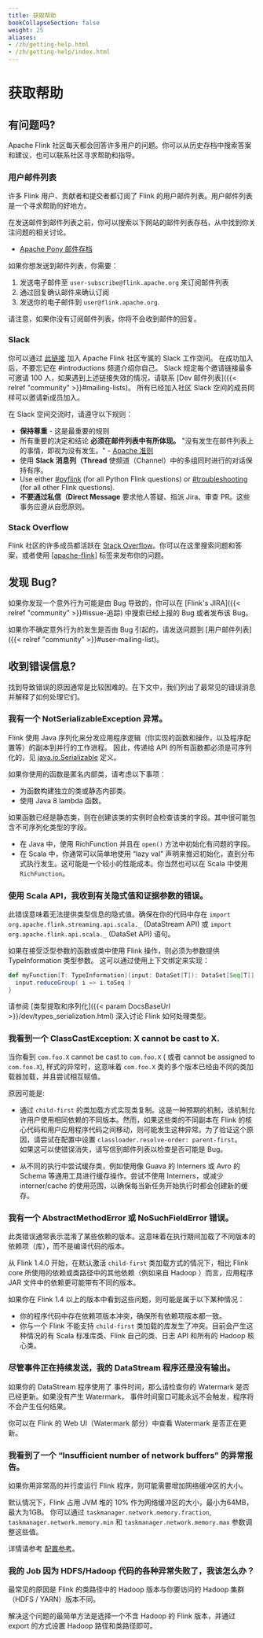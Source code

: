 ```yaml
---
title: 获取帮助
bookCollapseSection: false
weight: 25
aliases:
- /zh/getting-help.html
- /zh/getting-help/index.html
---
```

<!--
Licensed to the Apache Software Foundation (ASF) under one
or more contributor license agreements.  See the NOTICE file
distributed with this work for additional information
regarding copyright ownership.  The ASF licenses this file
to you under the Apache License, Version 2.0 (the
"License"); you may not use this file except in compliance
with the License.  You may obtain a copy of the License at

  http://www.apache.org/licenses/LICENSE-2.0

Unless required by applicable law or agreed to in writing,
software distributed under the License is distributed on an
"AS IS" BASIS, WITHOUT WARRANTIES OR CONDITIONS OF ANY
KIND, either express or implied.  See the License for the
specific language governing permissions and limitations
under the License.
-->

# 获取帮助

## 有问题吗?

Apache Flink 社区每天都会回答许多用户的问题。你可以从历史存档中搜索答案和建议，也可以联系社区寻求帮助和指导。

### 用户邮件列表

许多 Flink 用户、贡献者和提交者都订阅了 Flink 的用户邮件列表。用户邮件列表是一个寻求帮助的好地方。

在发送邮件到邮件列表之前，你可以搜索以下网站的邮件列表存档，从中找到你关注问题的相关讨论。

- [Apache Pony 邮件存档](https://lists.apache.org/list.html?user@flink.apache.org)

如果你想发送到邮件列表，你需要：

1. 发送电子邮件至 `user-subscribe@flink.apache.org` 来订阅邮件列表
2. 通过回复确认邮件来确认订阅
3. 发送你的电子邮件到 `user@flink.apache.org`.

请注意，如果你没有订阅邮件列表，你将不会收到邮件的回复。

### Slack

你可以通过 [此链接](https://join.slack.com/t/apache-flink/shared_invite/zt-22mklt3r5-89MjX41gqHsBk81ZoTDqXg) 加入 Apache Flink 社区专属的 Slack 工作空间。
在成功加入后，不要忘记在 #introductions 频道介绍你自己。
Slack 规定每个邀请链接最多可邀请 100 人，如果遇到上述链接失效的情况，请联系 [Dev 邮件列表]({{< relref "community" >}}#mailing-lists)。 
所有已经加入社区 Slack 空间的成员同样可以邀请新成员加入。

在 Slack 空间交流时，请遵守以下规则：

* **保持尊重** - 这是最重要的规则
* 所有重要的决定和结论 **必须在邮件列表中有所体现。**
  "没有发生在邮件列表上的事情，即视为没有发生。" - [Apache 准则](http://theapacheway.com/on-list/)
* 使用 **Slack 消息列（Thread** 使频道（Channel）中的多组同时进行的对话保持有序。
* Use either [#pyflink](https://apache-flink.slack.com/archives/C03G7LJTS2G) (for all Python Flink questions) or [#troubleshooting](https://apache-flink.slack.com/archives/C03G7LJTS2G) (for all other Flink questions).
* **不要通过私信（Direct Message** 要求他人答疑、指派 Jira、审查 PR。这些事务应遵从自愿原则。

### Stack Overflow

Flink 社区的许多成员都活跃在 [Stack Overflow](https://stackoverflow.com)。你可以在这里搜索问题和答案，或者使用 [\[apache-flink\]](https://stackoverflow.com/questions/tagged/apache-flink) 标签来发布你的问题。

## 发现 Bug?

如果你发现一个意外行为可能是由 Bug 导致的，你可以在 [Flink's JIRA]({{< relref "community" >}}#issue-追踪) 中搜索已经上报的 Bug 或者发布该 Bug。

如果你不确定意外行为的发生是否由 Bug 引起的，请发送问题到 [用户邮件列表]({{< relref "community" >}}#user-mailing-list)。

## 收到错误信息?

找到导致错误的原因通常是比较困难的。在下文中，我们列出了最常见的错误消息并解释了如何处理它们。

### 我有一个 NotSerializableException 异常。

Flink 使用 Java 序列化来分发应用程序逻辑（你实现的函数和操作，以及程序配置等）的副本到并行的工作进程。 因此，传递给 API 的所有函数都必须是可序列化的，见 [java.io.Serializable](http://docs.oracle.com/javase/8/docs/api/java/io/Serializable.html) 定义。

如果你使用的函数是匿名内部类，请考虑以下事项：

- 为函数构建独立的类或静态内部类。
- 使用 Java 8 lambda 函数。

如果函数已经是静态类，则在创建该类的实例时会检查该类的字段。其中很可能包含不可序列化类型的字段。

- 在 Java 中，使用 RichFunction 并且在  `open()` 方法中初始化有问题的字段。
- 在 Scala 中，你通常可以简单地使用 “lazy val” 声明来推迟初始化，直到分布式执行发生。这可能是一个较小的性能成本。你当然也可以在 Scala 中使用  `RichFunction`。

### 使用 Scala API，我收到有关隐式值和证据参数的错误。

此错误意味着无法提供类型信息的隐式值。确保在你的代码中存在 `import org.apache.flink.streaming.api.scala._` (DataStream API) 或
`import org.apache.flink.api.scala._` (DataSet API) 语句。

如果在接受泛型参数的函数或类中使用 Flink 操作，则必须为参数提供 TypeInformation 类型参数。 这可以通过使用上下文绑定来实现：

~~~scala
def myFunction[T: TypeInformation](input: DataSet[T]): DataSet[Seq[T]] = {
  input.reduceGroup( i => i.toSeq )
}
~~~

请参阅 [类型提取和序列化]({{< param DocsBaseUrl >}}/dev/types_serialization.html) 深入讨论 Flink 如何处理类型。

### 我看到一个 ClassCastException: X cannot be cast to X.

当你看到 `com.foo.X` cannot be cast to `com.foo.X` ( 或者 cannot be assigned to `com.foo.X`), 样式的异常时，这意味着
`com.foo.X` 类的多个版本已经由不同的类加载器加载，并且尝试相互赋值。

原因可能是:

- 通过 `child-first` 的类加载方式实现类复制。这是一种预期的机制，该机制允许用户使用相同依赖的不同版本。然而，如果这些类的不同副本在 
  Flink 的核心代码和用户应用程序代码之间移动，则可能发生这种异常。为了验证这个原因，请尝试在配置中设置 `classloader.resolve-order: parent-first`。  
  如果这可以使错误消失，请写信到邮件列表以检查是否可能是 Bug。

- 从不同的执行中尝试缓存类，例如使用像 Guava 的 Interners 或 Avro 的 Schema 等通用工具进行缓存操作。尝试不使用 Interners，或减少 interner/cache 的使用范围，以确保每当新任务开始执行时都会创建新的缓存。

### 我有一个 AbstractMethodError 或 NoSuchFieldError 错误。

此类错误通常表示混淆了某些依赖的版本。这意味着在执行期间加载了不同版本的依赖项（库），而不是编译代码的版本。

从 Flink 1.4.0 开始，在默认激活 `child-first` 类加载方式的情况下，相比 Flink core 所使用的依赖或类路径中的其他依赖（例如来自 Hadoop ）而言，应用程序 JAR 文件中的依赖更可能带有不同的版本。

如果你在 Flink 1.4 以上的版本中看到这些问题，则可能是属于以下某种情况：

- 你的程序代码中存在依赖项版本冲突，确保所有依赖项版本都一致。
- 你与一个 Flink 不能支持 `child-first` 类加载的库发生了冲突。目前会产生这种情况的有 Scala 标准库类、Flink 自己的类、日志 API 和所有的 Hadoop 核心类。

### 尽管事件正在持续发送，我的 DataStream 程序还是没有输出。

如果你的 DataStream 程序使用了 事件时间，那么请检查你的 Watermark 是否已经更新。如果没有产生 Watermark， 事件时间窗口可能永远不会触发，程序将不会产生任何结果。

你可以在 Flink 的 Web UI（Watermark 部分）中查看 Watermark 是否正在更新。

### 我看到了一个 “Insufficient number of network buffers” 的异常报告。

如果你用非常高的并行度运行 Flink 程序，则可能需要增加网络缓冲区的大小。

默认情况下，Flink 占用 JVM 堆的 10% 作为网络缓冲区的大小，最小为64MB，最大为1GB。 你可以通过 
`taskmanager.network.memory.fraction`, `taskmanager.network.memory.min` 和
`taskmanager.network.memory.max` 参数调整这些值。

详情请参考 [配置参考](https://nightlies.apache.org/flink/flink-docs-stable/docs/deployment/)。

### 我的 Job 因为 HDFS/Hadoop 代码的各种异常失败了，我该怎么办？

最常见的原因是 Flink 的类路径中的 Hadoop 版本与你要访问的 Hadoop 集群（HDFS / YARN）版本不同。

解决这个问题的最简单方法是选择一个不含 Hadoop 的 Flink 版本，并通过 export 的方式设置 Hadoop 路径和类路径即可。
